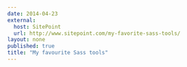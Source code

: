 ```yaml
---
date: 2014-04-23
external: 
  host: SitePoint
  url: http://www.sitepoint.com/my-favorite-sass-tools/
layout: none
published: true
title: "My favourite Sass tools"
---
```

